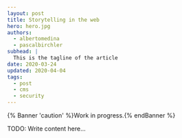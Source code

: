 ```yaml
---
layout: post
title: Storytelling in the web
hero: hero.jpg
authors:
  - albertomedina
  - pascalbirchler
subhead: |
  This is the tagline of the article
date: 2020-03-24
updated: 2020-04-04
tags:
  - post
  - cms
  - security
---
```


{% Banner 'caution' %}Work in progress.{% endBanner %}

TODO: Write content here…

[collection]: /wordpress
